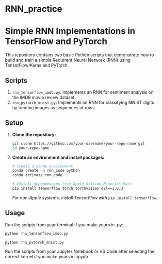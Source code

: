 # RNN_practice
# Simple RNN Implementations in TensorFlow and PyTorch

This repository contains two basic Python scripts that demonstrate how to build and train a simple Recurrent Neural Network (RNN) using TensorFlow/Keras and PyTorch.

## Scripts

1.  `rnn_tensorflow_imdb.py`: Implements an RNN for sentiment analysis on the IMDB movie review dataset.
2.  `rnn_pytorch_mnist.py`: Implements an RNN for classifying MNIST digits by treating images as sequences of rows.

## Setup

1.  **Clone the repository:**
    ```bash
    git clone https://github.com/your-username/your-repo-name.git
    cd your-repo-name
    ```

2.  **Create an environment and install packages:**
    ```bash
    # Create a conda environment
    conda create -n rnn_code python
    conda activate rnn_code

    # Install dependencies (for Apple Silicon M-series Mac)
    pip install tensorflow torch torchvision d2l==1.0.3
    ```
    *For non-Apple systems, install TensorFlow with `pip install tensorflow`.*

## Usage

Run the scripts from your terminal if you make yours in .py:

```bash
python rnn_tensorflow_imdb.py
```

```bash
python rnn_pytorch_mnist.py
```

Run the scripts from your Jupyter Notebook or VS Code after selecting the correct kernel if you make yours in .ipynb
